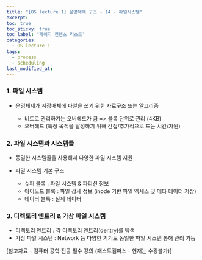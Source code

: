 ```yaml
---
title: "[OS lecture 1] 운영체제 구조 - 14 - 파일시스템"
excerpt:
toc: true
toc_sticky: true
toc_label: "페이지 컨텐츠 리스트"
categories:
  - OS lecture 1
tags:
  - process
  - scheduling
last_modified_at:
---
```


### **1. 파일 시스템**

- 운영체제가 저장매체에 파일을 쓰기 위한 자료구조 또는 알고리즘

  - 비트로 관리하기는 오버헤드가 큼 => 블록 단위로 관리 (4KB)
  - 오버헤드 (특정 목적을 달성하기 위해 간접/추가적으로 드는 시간/자원)

### **2. 파일 시스템과 시스템콜**

- 동일한 시스템콜을 사용해서 다양한 파일 시스템 지원

- 파일 시스템 기본 구조

  - 슈퍼 블록 : 파일 시스템 & 파티션 정보
  - 아이노드 블록 : 파일 상세 정보 (inode 기반 파일 엑세스 및 메타 데이터 저장)
  - 데이터 블록 : 실제 데이터

### **3. 디렉토리 엔트리 & 가상 파일 시스템**

- 디렉토리 엔트리 : 각 디렉토리 엔트리(dentry)를 탐색
- 가상 파일 시스템 : Network 등 다양한 기기도 동일한 파일 시스템 통해 관리 가능

[참고자료 - 컴퓨터 공학 전공 필수 강의 (패스트캠퍼스 - 현재는 수강불가)]
